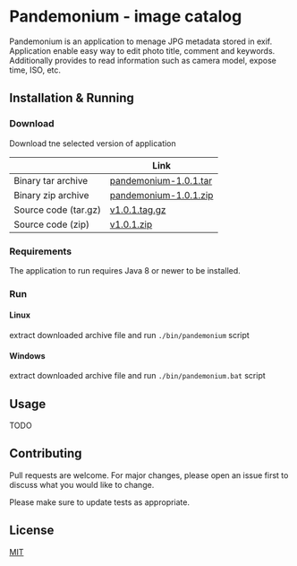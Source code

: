 # Pandemonium - image catalog

Pandemonium is an application to menage JPG metadata stored in exif.
Application enable easy way to edit photo title, comment and keywords.
Additionally  provides to read information such as camera model, expose time, ISO, etc.

## Installation & Running

### Download
Download tne selected version of application

|                       |  Link                                                                                                       |
| --------------------- |  ---------------------------------------------------------------------------------------------------------- |
| Binary tar archive    | [pandemonium-1.0.1.tar](https://github.com/tfij/pandemonium/releases/download/v1.0.1/pandemonium-1.0.1.tar) |
| Binary zip archive    | [pandemonium-1.0.1.zip](https://github.com/tfij/pandemonium/releases/download/v1.0.1/pandemonium-1.0.1.zip) |
| Source code (tar.gz)  | [v1.0.1.tag.gz](https://github.com/tfij/pandemonium/archive/refs/tags/v1.0.1.tar.gz)                        |
| Source code (zip)     | [v1.0.1.zip](https://github.com/tfij/pandemonium/archive/refs/tags/v1.0.1.zip)                              |

### Requirements

The application to run requires Java 8 or newer to be installed.

### Run 

#### Linux
extract downloaded archive file and run `./bin/pandemonium` script

#### Windows
extract downloaded archive file and run `./bin/pandemonium.bat` script

## Usage
TODO

## Contributing
Pull requests are welcome. For major changes, please open an issue first to discuss what you would like to change.

Please make sure to update tests as appropriate.

## License
[MIT](https://choosealicense.com/licenses/mit/)
